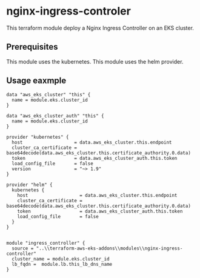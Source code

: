 # nginx-ingress-controler
This terraform module deploy a Nginx Ingress Controller on an EKS cluster.


## Prerequisites
This module uses the kubernetes.
This module uses the helm provider.

## Usage eaxmple
```
data "aws_eks_cluster" "this" {
  name = module.eks.cluster_id
}

data "aws_eks_cluster_auth" "this" {
  name = module.eks.cluster_id
}

provider "kubernetes" {
  host                   = data.aws_eks_cluster.this.endpoint
  cluster_ca_certificate = base64decode(data.aws_eks_cluster.this.certificate_authority.0.data)
  token                  = data.aws_eks_cluster_auth.this.token
  load_config_file       = false
  version                = "~> 1.9"
}

provider "helm" {
  kubernetes {
    host                   = data.aws_eks_cluster.this.endpoint
    cluster_ca_certificate = base64decode(data.aws_eks_cluster.this.certificate_authority.0.data)
    token                  = data.aws_eks_cluster_auth.this.token
    load_config_file       = false
  }
}


module "ingress_controller" {
  source = "..\\terraform-aws-eks-addons\\modules\\nginx-ingress-controller"
  cluster_name = module.eks.cluster_id
  lb_fqdn =  module.lb.this_lb_dns_name
}
```